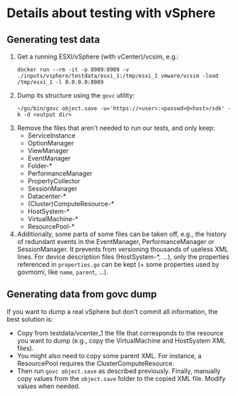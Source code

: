 # Details about testing with vSphere

## Generating test data

1. Get a running ESXI/vSphere (with vCenter)/vcsim, e.g.:
   ```shell
   docker run --rm -it -p 8989:8989 -v ./inputs/vsphere/testdata/esxi_1:/tmp/esxi_1 vmware/vcsim -load /tmp/esxi_1 -l 0.0.0.0:8989
   ```
2. Dump its structure using the `govc` utility:
   ```shell
   ~/go/bin/govc object.save -u='https://<user>:<passwd>@<host>/sdk' -k -d <output dir>
   ```
3. Remove the files that aren't needed to run our tests, and only keep:
    - ServiceInstance
    - OptionManager
    - ViewManager
    - EventManager
    - Folder-*
    - PerformanceManager
    - PropertyCollector
    - SessionManager
    - Datacenter-*
    - (Cluster)ComputeResource-*
    - HostSystem-*
    - VirtualMachine-*
    - ResourcePool-*
4. Additionally, some parts of some files can be taken off, e.g., the history of redundant events in the EventManager,
   PerformanceManager or SessionManager. It prevents from versioning thousands of useless XML lines.
   For device description files (HostSystem-*, ...), only the properties referenced in `properties.go` can be kept
   (+ some properties used by govmomi, like `name`, `parent`, ...).

## Generating data from govc dump

If you want to dump a real vSphere but don't commit all information, the best solution is:

* Copy from testdata/vcenter_1 the file that corresponds to the resource you want to dump
  (e.g., copy the VirtualMachine and HostSystem XML files).
* You might also need to copy some parent XML. For instance, a ResourcePool requires the ClusterComputeResource.
* Then run `govc object.save` as described previously.
  Finally, manually copy values from the `object.save` folder to the copied XML file.
  Modify values when needed.
